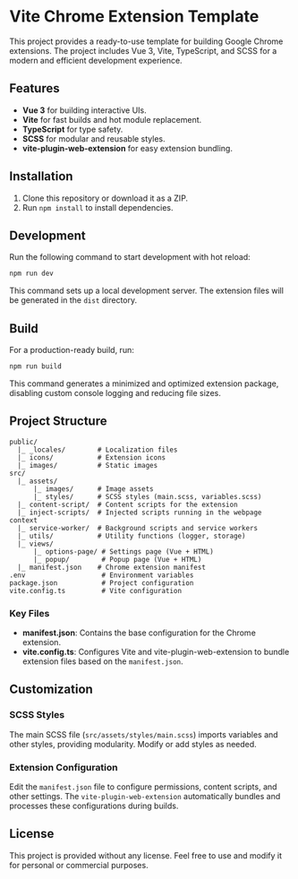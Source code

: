 # Vite Chrome Extension Template

This project provides a ready-to-use template for building Google Chrome extensions. The project includes Vue 3, Vite, TypeScript, and SCSS for a modern and efficient development experience.

## Features

- **Vue 3** for building interactive UIs.
- **Vite** for fast builds and hot module replacement.
- **TypeScript** for type safety.
- **SCSS** for modular and reusable styles.
- **vite-plugin-web-extension** for easy extension bundling.

## Installation

1. Clone this repository or download it as a ZIP.
2. Run `npm install` to install dependencies.

## Development

Run the following command to start development with hot reload:

```bash
npm run dev
```

This command sets up a local development server. The extension files will be generated in the `dist` directory.

## Build

For a production-ready build, run:

```bash
npm run build
```

This command generates a minimized and optimized extension package, disabling custom console logging and reducing file sizes.

## Project Structure

```
public/
  |_ _locales/        # Localization files
  |_ icons/           # Extension icons
  |_ images/          # Static images
src/
  |_ assets/
      |_ images/      # Image assets
      |_ styles/      # SCSS styles (main.scss, variables.scss)
  |_ content-script/  # Content scripts for the extension
  |_ inject-scripts/  # Injected scripts running in the webpage context
  |_ service-worker/  # Background scripts and service workers
  |_ utils/           # Utility functions (logger, storage)
  |_ views/
      |_ options-page/ # Settings page (Vue + HTML)
      |_ popup/        # Popup page (Vue + HTML)
  |_ manifest.json    # Chrome extension manifest
.env                   # Environment variables
package.json           # Project configuration
vite.config.ts         # Vite configuration
```

### Key Files

- **manifest.json**: Contains the base configuration for the Chrome extension.
- **vite.config.ts**: Configures Vite and vite-plugin-web-extension to bundle extension files based on the `manifest.json`.

## Customization

### SCSS Styles

The main SCSS file (`src/assets/styles/main.scss`) imports variables and other styles, providing modularity. Modify or add styles as needed.

### Extension Configuration

Edit the `manifest.json` file to configure permissions, content scripts, and other settings. The `vite-plugin-web-extension` automatically bundles and processes these configurations during builds.

## License

This project is provided without any license. Feel free to use and modify it for personal or commercial purposes.
